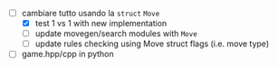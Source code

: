 - [ ] cambiare tutto usando la `struct` `Move`
    - [x] test 1 vs 1 with new implementation 
    - [ ] update movegen/search modules with `Move`
    - [ ] update rules checking using Move struct flags (i.e. move type)
- [ ] game.hpp/cpp in python